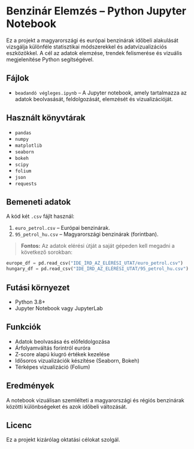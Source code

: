 # Benzinár Elemzés – Python Jupyter Notebook

Ez a projekt a magyarországi és európai benzinárak időbeli alakulását vizsgálja különféle statisztikai módszerekkel és adatvizualizációs eszközökkel. A cél az adatok elemzése, trendek felismerése és vizuális megjelenítése Python segítségével.

## Fájlok

- `beadandó végleges.ipynb` – A Jupyter notebook, amely tartalmazza az adatok beolvasását, feldolgozását, elemzését és vizualizációját.

## Használt könyvtárak

- `pandas`
- `numpy`
- `matplotlib`
- `seaborn`
- `bokeh`
- `scipy`
- `folium`
- `json`
- `requests`
  
## Bemeneti adatok

A kód két `.csv` fájlt használ:

1. `euro_petrol.csv` – Európai benzinárak.
2. `95_petrol_hu.csv` – Magyarországi benzinárak (forintban).

> **Fontos:** Az adatok elérési útját a saját gépeden kell megadni a következő sorokban:
```python
europe_df = pd.read_csv("IDE_ÍRD_AZ_ELÉRÉSI_UTAT/euro_petrol.csv")
hungary_df = pd.read_csv("IDE_ÍRD_AZ_ELÉRÉSI_UTAT/95_petrol_hu.csv")
```

## Futási környezet

- Python 3.8+
- Jupyter Notebook vagy JupyterLab

## Funkciók

- Adatok beolvasása és előfeldolgozása
- Árfolyamváltás forintról euróra
- Z-score alapú kiugró értékek kezelése
- Idősoros vizualizációk készítése (Seaborn, Bokeh)
- Térképes vizualizáció (Folium)

## Eredmények

A notebook vizuálisan szemlélteti a magyarországi és régiós benzinárak közötti különbségeket és azok időbeli változását.

## Licenc

Ez a projekt kizárólag oktatási célokat szolgál.
